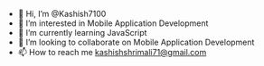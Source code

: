 - 👋 Hi, I’m @Kashish7100
- 👀 I’m interested in Mobile Application Development
- 🌱 I’m currently learning JavaScript
- 💞️ I’m looking to collaborate on Mobile Application Development
- 📫 How to reach me kashishshrimali71@gmail.com

<!---
Kashish7100/Kashish7100 is a ✨ special ✨ repository because its `README.md` (this file) appears on your GitHub profile.
You can click the Preview link to take a look at your changes.
--->
